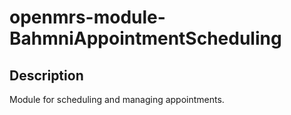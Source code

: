 openmrs-module-BahmniAppointmentScheduling
==========================


Description
-----------
Module for scheduling and managing appointments.

